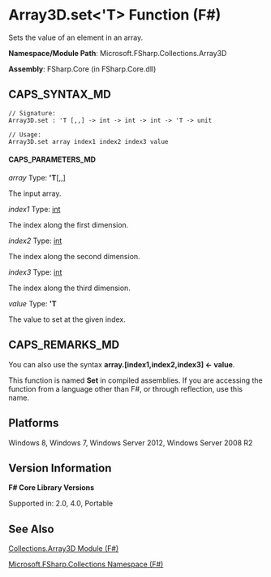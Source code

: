# Array3D.set<'T> Function (F#)

Sets the value of an element in an array.

**Namespace/Module Path**: Microsoft.FSharp.Collections.Array3D

**Assembly**: FSharp.Core (in FSharp.Core.dll)


## CAPS_SYNTAX_MD

```
// Signature:
Array3D.set : 'T [,,] -> int -> int -> int -> 'T -> unit

// Usage:
Array3D.set array index1 index2 index3 value
```

#### CAPS_PARAMETERS_MD
*array*
Type: **'T**[[,,]](http://msdn.microsoft.com/en-us/library/b4e5b35b-dc83-4b50-94aa-85fcf3ccb2b0)


The input array.


*index1*
Type: [int](http://msdn.microsoft.com/en-us/library/025d5455-3622-4ea5-9573-3ecbd4ee1375)


The index along the first dimension.


*index2*
Type: [int](http://msdn.microsoft.com/en-us/library/025d5455-3622-4ea5-9573-3ecbd4ee1375)


The index along the second dimension.


*index3*
Type: [int](http://msdn.microsoft.com/en-us/library/025d5455-3622-4ea5-9573-3ecbd4ee1375)


The index along the third dimension.


*value*
Type: **'T**


The value to set at the given index.




## CAPS_REMARKS_MD
You can also use the syntax **array.[index1,index2,index3] &lt;- value**.

This function is named **Set** in compiled assemblies. If you are accessing the function from a language other than F#, or through reflection, use this name.


## Platforms
Windows 8, Windows 7, Windows Server 2012, Windows Server 2008 R2


## Version Information
**F# Core Library Versions**

Supported in: 2.0, 4.0, Portable




## See Also
[Collections.Array3D Module &#40;F&#35;&#41;](Collections.Array3D+Module+%28F%23%29.md)

[Microsoft.FSharp.Collections Namespace &#40;F&#35;&#41;](Microsoft.FSharp.Collections+Namespace+%28F%23%29.md)

